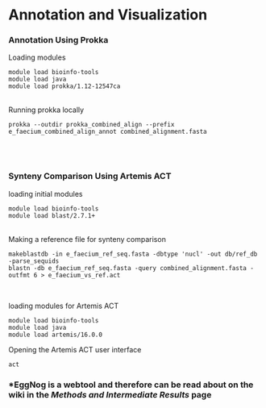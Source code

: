 # Annotation and Visualization

### Annotation Using Prokka

Loading modules

```
module load bioinfo-tools
module load java
module load prokka/1.12-12547ca
```
<br>
Running prokka locally

```
prokka --outdir prokka_combined_align --prefix e_faecium_combined_align_annot combined_alignment.fasta
```

<br>
<br>

### Synteny Comparison Using Artemis ACT

loading initial modules

```
module load bioinfo-tools
module load blast/2.7.1+
```

<br>
Making a reference file for synteny comparison

```
makeblastdb -in e_faecium_ref_seq.fasta -dbtype 'nucl' -out db/ref_db -parse_sequids
blastn -db e_faecium_ref_seq.fasta -query combined_alignment.fasta -outfmt 6 > e_faecium_vs_ref.act
```

<br>

loading modules for Artemis ACT

```
module load bioinfo-tools
module load java
module load artemis/16.0.0
```

Opening the Artemis ACT user interface

```
act
```

### *EggNog is a webtool and therefore can be read about on the wiki in the _Methods and Intermediate Results_ page
